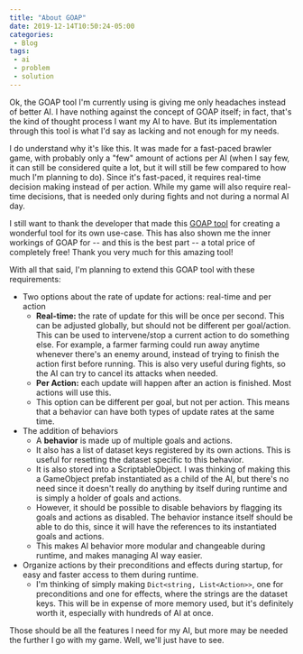 ```yaml
---
title: "About GOAP"
date: 2019-12-14T10:50:24-05:00
categories:
 - Blog
tags:
 - ai
 - problem
 - solution
---
```


Ok, the GOAP tool I'm currently using is giving me only headaches instead of better AI. I have nothing against the concept of GOAP itself; in fact, that's the kind of thought process I want my AI to have. But its implementation through this tool is what I'd say as lacking and not enough for my needs.

I do understand why it's like this. It was made for a fast-paced brawler game, with probably only a "few" amount of actions per AI (when I say few, it can still be considered quite a lot, but it will still be few compared to how much I'm planning to do). Since it's fast-paced, it requires real-time decision making instead of per action. While my game will also require real-time decisions, that is needed only during fights and not during a normal AI day.

I still want to thank the developer that made this [GOAP tool](https://github.com/crashkonijn/GOAP) for creating a wonderful tool for its own use-case. This has also shown me the inner workings of GOAP for -- and this is the best part -- a total price of completely free! Thank you very much for this amazing tool!

With all that said, I'm planning to extend this GOAP tool with these requirements:

- Two options about the rate of update for actions: real-time and per action
  - **Real-time:** the rate of update for this will be once per second. This can be adjusted globally, but should not be different per goal/action. This can be used to intervene/stop a current action to do something else. For example, a farmer farming could run away anytime whenever there's an enemy around, instead of trying to finish the action first before running. This is also very useful during fights, so the AI can try to cancel its attacks when needed.
  - **Per Action:** each update will happen after an action is finished. Most actions will use this.
  - This option can be different per goal, but not per action. This means that a behavior can have both types of update rates at the same time.
- The addition of behaviors
  - A **behavior** is made up of multiple goals and actions.
  - It also has a list of dataset keys registered by its own actions. This is useful for resetting the dataset specific to this behavior.
  - It is also stored into a ScriptableObject. I was thinking of making this a GameObject prefab instantiated as a child of the AI, but there's no need since it doesn't really do anything by itself during runtime and is simply a holder of goals and actions.
  - However, it should be possible to disable behaviors by flagging its goals and actions as disabled. The behavior instance itself should be able to do this, since it will have the references to its instantiated goals and actions.
  - This makes AI behavior more modular and changeable during runtime, and makes managing AI way easier.
- Organize actions by their preconditions and effects during startup, for easy and faster access to them during runtime.
  - I'm thinking of simply making `Dict<string, List<Action>>`, one for preconditions and one for effects, where the strings are the dataset keys. This will be in expense of more memory used, but it's definitely worth it, especially with hundreds of AI at once.

Those should be all the features I need for my AI, but more may be needed the further I go with my game. Well, we'll just have to see.
